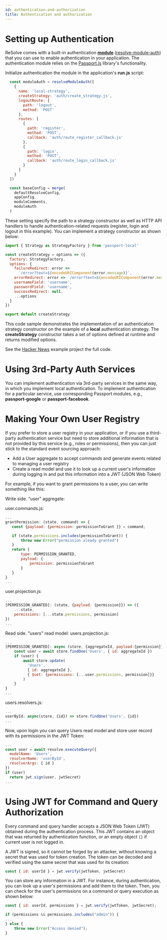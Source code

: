 ```yaml
---
id: authentication-and-authorization
title: Authentication and authorization
---
```


# Setting up Authentication

ReSolve comes with a built-in authentication **[module](./advanced-techniques.md#modules)** ([resolve-module-auth](../packages/modules/resolve-module-auth)) that you can use to enable authentication in your application. The authentication module relies on the [Passport.js](http://www.passportjs.org/) library's functionality.

Initialize authentication the module in the application's **run.js** script:

<!-- prettier-ignore-start -->

[embedmd]:# (../examples/hacker-news/run.js /^[[:blank:]]+const moduleAuth/ /^[[:blank:]]+\)/)
```js
  const moduleAuth = resolveModuleAuth([
    {
      name: 'local-strategy',
      createStrategy: 'auth/create_strategy.js',
      logoutRoute: {
        path: 'logout',
        method: 'POST'
      },
      routes: [
        {
          path: 'register',
          method: 'POST',
          callback: 'auth/route_register_callback.js'
        },
        {
          path: 'login',
          method: 'POST',
          callback: 'auth/route_login_callback.js'
        }
      ]
    }
  ])

  const baseConfig = merge(
    defaultResolveConfig,
    appConfig,
    moduleComments,
    moduleAuth
  )
```

<!-- prettier-ignore-end -->

These setting specify the path to a strategy constructor as well as HTTP API handlers to handle authentication-related requests (register, login and logout in this example). You can implement a strategy constructor as shown below:

<!-- prettier-ignore-start -->

[embedmd]:# (../examples/hacker-news/auth/create_strategy.js /^/ /\n$/)
```js
import { Strategy as StrategyFactory } from 'passport-local'

const createStrategy = options => ({
  factory: StrategyFactory,
  options: {
    failureRedirect: error =>
      `/error?text=${encodeURIComponent(error.message)}`,
    errorRedirect: error => `/error?text=${encodeURIComponent(error.message)}`,
    usernameField: 'username',
    passwordField: 'username',
    successRedirect: null,
    ...options
  }
})

export default createStrategy
```

<!-- prettier-ignore-end -->

This code sample demonstrates the implementation of an authentication strategy constructor on the example of a **local** authentication strategy. The **createStrategy** constructor takes a set of options defined at runtime and returns modified options.

See the [Hacker News](../examples/hacker-news) example project the full code.

# Using 3rd-Party Auth Services

You can implement authentication via 3rd-party services in the same way, in which you implement local authentication. To implement authentication for a particular service, use corresponding Passport modules, e.g., **passport-google** or **passport-facebook**.

# Making Your Own User Registry

If you prefer to store a user registry in your application, or if you use a third-party authentication service but need to store additional information that is not provided by this service (e.g., roles or permissions), then you can just stick to the standard event sourcing approach:

- Add a User aggregate to accept commands and generate events related to managing a user registry
- Create a read model and use it to look up a current user's information during logging in and put this information into a JWT (JSON Web Token)

For example, if you want to grant permissions to a user, you can write something like this:

Write side. "user" aggregate:

user.commands.js:

```js
...
grantPermission: (state, command) => {
   const {payload: {permission: permissionToGrant }} = command;

   if (state.permissions.includes(permissionToGrant)) {
       throw new Error("permission aleady granted")
   }
   return {
       type: PERMISSION_GRANTED,
       payload: {
           permission: permissionToGrant
       }
   }
}
...
```

user.projection.js:

```js
...
[PERMISSION_GRANTED]: (state, {payload: {permission}}) => ({
    ...state,
    permissions: [...state.permissions, permission]
})
...
```

Read side. "users" read model:
users.projection.js:

```js
...
[PERMISSION_GRANTED]: async (store, {aggregateId, payload:{permission}}) => {
    const user = await store.findOne('Users', { id: aggregateId })
    if (user) {
        await store.update(
          'Users',
          { id: aggregateId },
          { $set: {permissions: [...user.permissions, permission]}}
        )
    }
}
...
```

users.resolvers.js:

```js
...
userById: async(store, {id}) => store.findOne('Users', {id})
...
```

Now, upon login you can query Users read model and store user record with its permissions in the JWT Token:

```js
...
const user = await resolve.executeQuery({
  modelName: 'Users',
  resolverName: 'userById',
  resolverArgs: { id }
})
if (user)
  return jwt.sign(user, jwtSecret)
...
```

# Using JWT for Command and Query Authorization

Every command and query handler accepts a JSON Web Token (JWT) obtained during the authentication process. This JWT contains an object that was returned by authentication function, or an empty object `{}` if current user is not logged in.

A JWT is signed, so it cannot be forged by an attacker, without knowing a secret that was used for token creation. The token can be decoded and verified using the same secret that was used for its creation:

```js
const { id: userId } = jwt.verify(jwtToken, jwtSecret)
```

You can store any information in a JWT. For instance, during authentication, you can look up a
user's permissions and add them to the token. Then, you can check for the user's permissions on a command or query execution as shown below:

```js
const { id: userId, permissions } = jwt.verify(jwtToken, jwtSecret);

if (permissions && permissions.includes("admin")) {
...
} else {
    throw new Error("Access denied");
}
```
